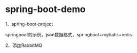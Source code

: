 # spring-boot-demo

1、spring-boot-project 

springboot的示例，json数据格式，springboot+mybatis+redis

2、添加RabbitMQ